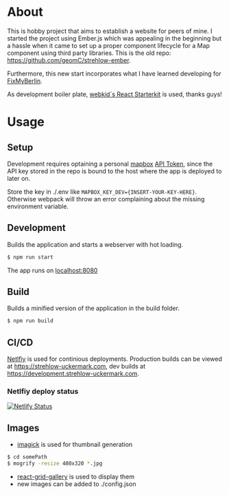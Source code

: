 

# About
This is hobby project that aims to establish a website for peers of mine. 
I started the project using Ember.js which was appealing in the beginning but a hassle 
when it came to set up a proper component lifecycle for a Map component using third party libraries. 
This is the old repo: https://github.com/geomC/strehlow-ember.

Furthermore, this new start incorporates what I have learned developing for [FixMyBerlin](https://github.com/FixMyBerlin/fixmy.frontend).

As development boiler plate, [webkid´s React Starterkit](https://github.com/wbkd/react-starter) is used, thanks guys!

# Usage

## Setup

Development requires optaining a personal [mapbox](https://www.mapbox.com/) [API Token](https://docs.mapbox.com/help/how-mapbox-works/access-tokens/), since the API key stored in the repo is bound to the host where the app is deployed to later on.

Store the key in ./.env like `MAPBOX_KEY_DEV={INSERT-YOUR-KEY-HERE}`. Otherwise webpack will throw an error complaining about the missing environment variable.

## Development

Builds the application and starts a webserver with hot loading.

```sh
$ npm run start
```

The app runs on [localhost:8080](http://localhost:8080/)


## Build

Builds a minified version of the application in the build folder.

```sh
$ npm run build
```

## CI/CD

[Netlfiy](https://www.netlify.com) is used for continious deployments.
Production builds can be viewed at https://strehlow-uckermark.com,
dev builds at https://development.strehlow-uckermark.com.

### Netlfiy deploy status

[![Netlify Status](https://api.netlify.com/api/v1/badges/0ffbf542-a750-4fd9-9724-a76fb63097e8/deploy-status)](https://app.netlify.com/sites/strehlow-uckermark/deploys)

## Images

- [imagick](http://www.imagemagick.org) is used for thumbnail generation
```sh
$ cd somePath
$ mogrify -resize 480x320 *.jpg
```
- [react-grid-gallery](https://github.com/benhowell/react-grid-gallery) is used to display them
- new images can be added to ./config.json